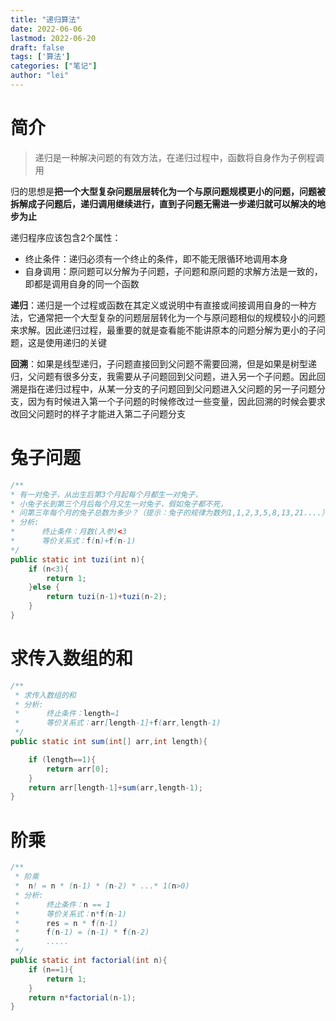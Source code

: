 ```yaml
---
title: "递归算法"
date: 2022-06-06
lastmod: 2022-06-20
draft: false
tags: ['算法']
categories: ["笔记"]
author: "lei"
---
```


# 简介

> 递归是一种解决问题的有效方法，在递归过程中，函数将自身作为子例程调用

归的思想是**把一个大型复杂问题层层转化为一个与原问题规模更小的问题，问题被拆解成子问题后，递归调用继续进行，直到子问题无需进一步递归就可以解决的地步为止**

递归程序应该包含2个属性：

- 终止条件：递归必须有一个终止的条件，即不能无限循环地调用本身
- 自身调用：原问题可以分解为子问题，子问题和原问题的求解方法是一致的，即都是调用自身的同一个函数

**递归**：递归是一个过程或函数在其定义或说明中有直接或间接调用自身的一种方法，它通常把一个大型复杂的问题层层转化为一个与原问题相似的规模较小的问题来求解。因此递归过程，最重要的就是查看能不能讲原本的问题分解为更小的子问题，这是使用递归的关键

**回溯**：如果是线型递归，子问题直接回到父问题不需要回溯，但是如果是树型递归，父问题有很多分支，我需要从子问题回到父问题，进入另一个子问题。因此回溯是指在递归过程中，从某一分支的子问题回到父问题进入父问题的另一子问题分支，因为有时候进入第一个子问题的时候修改过一些变量，因此回溯的时候会要求改回父问题时的样子才能进入第二子问题分支

# 兔子问题

```java
/**
* 有一对兔子，从出生后第3个月起每个月都生一对兔子，
* 小兔子长到第三个月后每个月又生一对兔子，假如兔子都不死，
* 问第三年每个月的兔子总数为多少？（提示：兔子的规律为数列1,1,2,3,5,8,13,21....）
* 分析:
*      终止条件：月数(入参)<3
*      等价关系式：f(n)+f(n-1)
*/
public static int tuzi(int n){
    if (n<3){
        return 1;
    }else {
        return tuzi(n-1)+tuzi(n-2);
    }
}
```

# 求传入数组的和

```java
/**
 * 求传入数组的和
 * 分析:
 *      终止条件：length=1
 *      等价关系式：arr[length-1]+f(arr,length-1)
 */
public static int sum(int[] arr,int length){

    if (length==1){
        return arr[0];
    }
    return arr[length-1]+sum(arr,length-1);
}
```

# 阶乘

```java
/**
 * 阶乘
 *  n! = n * (n-1) * (n-2) * ...* 1(n>0)
 * 分析:
 *      终止条件：n == 1
 *      等价关系式：n*f(n-1)
 *      res = n * f(n-1)
 *      f(n-1) = (n-1) * f(n-2)
 *      .....
 */
public static int factorial(int n){
    if (n==1){
        return 1;
    }
    return n*factorial(n-1);
}
```

# 
